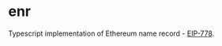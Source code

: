 # enr

Typescript implementation of Ethereum name record - [EIP-778](https://github.com/ethereum/EIPs/blob/master/EIPS/eip-778.md).
